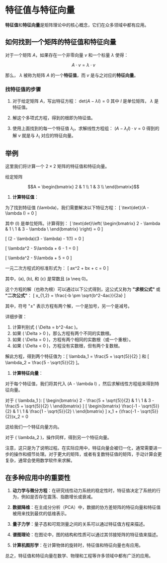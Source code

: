 # 特征值与特征向量

**特征值**和**特征向量**是矩阵理论中的核心概念，它们在众多领域中都有应用。

## 如何找到一个矩阵的特征值和特征向量

对于一个矩阵 $A$，如果存在一个非零向量 $v$ 和一个标量 $\lambda$ 使得：

```math
A \cdot v = \lambda \cdot v
```

那么， $\lambda$ 被称为矩阵 $A$ 的一个**特征值**，而 $v$ 是与之对应的**特征向量**。

### 找特征值的步骤

1. 对于给定矩阵 $A$，写出特征方程： $\text{det}(A - \lambda I) = 0$ 其中 $I$ 是单位矩阵， $\lambda$ 是特征值。

2. 解这个多项式方程，得到的根即为特征值。

3. 使用上面找到的每一个特征值 $\lambda_i$，求解线性方程组： $(A - \lambda_i I) \cdot v = 0$ 得到的解 $v$ 就是与 $\lambda_i$ 对应的特征向量。

## 举例

这里我们将计算一个 $2 \times 2$ 矩阵的特征值和特征向量。

给定矩阵

```math
A = \begin{bmatrix} 2 & 1 \\ 1 & 3 \\ \end{bmatrix}
```

1. **计算特征值**：

为了找到特征值 \(\lambda\)，我们需要解决以下特征方程：
\[ \text{det}(A - \lambda I) = 0 \]

其中 \(I\) 是单位矩阵。计算得到：
\[ \text{det}\left( \begin{bmatrix}
2 - \lambda & 1 \\
1 & 3 - \lambda \\
\end{bmatrix} \right) = 0 \]

\[ (2 - \lambda)(3 - \lambda) - 1(1) = 0 \]

\[ \lambda^2 - 5\lambda + 6 - 1 = 0 \]

\[ \lambda^2 - 5\lambda + 5 = 0 \]

一元二次方程式的标准形式为：
\[ ax^2 + bx + c = 0 \]

其中，\(a\), \(b\), 和 \(c\) 是常数且 \(a \neq 0\)。

这个方程的解（也称为根）可以通过以下公式得到，这公式又称为 **"求根公式"** 或 **"二次公式"**：
\[ x_{1,2} = \frac{-b \pm \sqrt{b^2-4ac}}{2a} \]

其中，符号 "±" 表示方程有两个解，一个是加号，另一个是减号。

详细步骤：
1. 计算判别式 \( \Delta = b^2-4ac \)。
2. 如果 \( \Delta > 0 \)，那么方程有两个不同的实数根。
3. 如果 \( \Delta = 0 \)，方程有两个相同的实数根（或一个重根）。
4. 如果 \( \Delta < 0 \)，方程没有实数根，但有两个复数根。

解此方程，得到两个特征值为：\[ \lambda_1 = \frac{5 + \sqrt{5}}{2} \] 和 \[ \lambda_2 = \frac{5 - \sqrt{5}}{2} \]。

1. **计算特征向量**：

对于每个特征值，我们将其代入 \(A - \lambda I\) ，然后求解线性方程组来得到特征向量。

对于 \( \lambda_1 \):
\[ \begin{bmatrix}
2 - \frac{5 + \sqrt{5}}{2} & 1 \\
1 & 3 - \frac{5 + \sqrt{5}}{2} \\
\end{bmatrix} \]
\[ \begin{bmatrix}
\frac{-1 - \sqrt{5}}{2} & 1 \\
1 & \frac{1 - \sqrt{5}}{2} \\
\end{bmatrix} \]
x_1 + (\frac{-1 - \sqrt{5}}{2})x_2 = 0

这给我们一个特征向量方向。

对于 \( \lambda_2 \)，操作同样，得到另一个特征向量。

注意，这只是为了说明过程。在实际应用中，特征向量会被归一化，通常需要进一步的操作和细节处理。对于更大的矩阵，或者有复数特征值的矩阵，手动计算会更复杂，通常会使用数学软件来求解。

## 在多种应用中的重要性

1. **动力学与微分方程**：在研究线性动力系统的稳定性时，特征值决定了系统的行为，例如是否存在震荡、指数增长或衰减。

2. **数据降维**：在主成分分析（PCA）中，数据的协方差矩阵的特征向量和特征值被用来找到最优的低维表示。

3. **量子力学**：量子态和可观测量之间的关系可以通过特征值方程来描述。

4. **谱图理论**：在图论中，图的结构和性质可以通过其邻接矩阵的特征值来描述。

5. **计算机图形学**：在计算物体的旋转时，特征值和特征向量也有应用。

总之，特征值和特征向量在数学、物理和工程等许多领域中都有广泛的应用。
